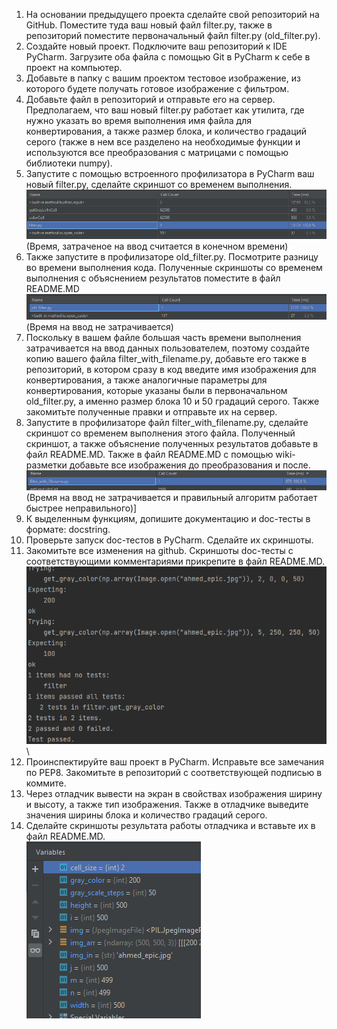 1. На основании предыдущего проекта сделайте свой репозиторий на GitHub. Поместите туда ваш новый файл filter.py, также в репозиторий поместите первоначальный файл filter.py (old_filter.py).
2. Создайте новый проект. Подключите ваш репозиторий к IDE PyCharm. Загрузите оба файла с помощью Git в PyCharm к себе в проект на компьютер.
3. Добавьте в папку с вашим проектом тестовое изображение, из которого будете получать готовое изображение с фильтром.
4. Добавьте файл в репозиторий и отправьте его на сервер.
Предполагаем, что ваш новый filter.py работает как утилита, где нужно указать во время выполнения имя файла для конвертирования, а также размер блока, и количество градаций серого (также в нем все разделено на необходимые функции и используются все преобразования с матрицами с помощью библиотеки numpy).
5. Запустите с помощью встроенного профилизатора в PyCharm ваш новый filter.py, сделайте скриншот со временем выполнения.\
![profile_filter](profile_filter.png)\
(Время, затраченое на ввод считается в конечном времени)
6. Также запустите в профилизаторе old_filter.py. Посмотрите разницу во времени выполнения кода. Полученные скриншоты со временем выполнения с объяснением результатов поместите в файл README.MD\
![profile_old_filter](profile_old_filter.png)\
(Время на ввод не затрачивается)
7. Поскольку в вашем файле большая часть времени выполнения затрачивается на ввод данных пользователем, поэтому создайте копию вашего файла filter_with_filename.py, добавьте его также в репозиторий, в котором сразу в код введите имя изображения для конвертирования, а также аналогичные параметры для конвертирования, которые указаны были в первоначальном old_filter.py, а именно размер блока 10 и 50 градаций серого. Также закомитьте полученные правки и отправьте их на сервер.
8. Запустите в профилизаторе файл filter_with_filename.py, сделайте скриншот со временем выполнения этого файла. Полученный скриншот, а также объяснение полученных результатов добавьте в файл README.MD. Также в файл README.MD с помощью wiki-разметки добавьте все изображения до преобразования и после.\
![profile_filter_noinput](profile_filter_noinput.png)\
(Время на ввод не затрачивается и правильный алгоритм работает быстрее неправильного)]
9. К выделенным функциям, допишите документацию и doc-тесты в формате: docstring.
10. Проверьте запуск doc-тестов в PyCharm. Сделайте их скриншоты.
11. Закомитьте все изменения на github. Скриншоты doc-тесты с соответствующими комментариями прикрепите в файл README.MD.\
![test_results](test_results.png)\
12. Проинспектируйте ваш проект в PyCharm. Исправьте все замечания по PEP8. Закомитьте в репозиторий с соответствующей подписью в коммите.
13. Через отладчик вывести на экран в свойствах изображения ширину и высоту, а также тип изображения. Также в отладчике выведите значения ширины блока и количество градаций серого.
14. Сделайте скриншоты результата работы отладчика и вставьте их в файл README.MD.\
![debugger_out](debugger_out.png)

